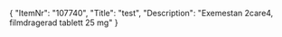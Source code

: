 {
  "ItemNr": "107740",
  "Title": "test",
  "Description": "Exemestan 2care4, filmdragerad tablett 25 mg"
}
